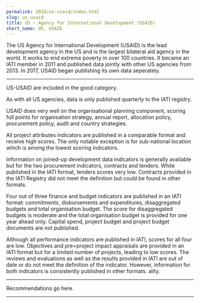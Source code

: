 ```yaml
---
permalink: 2018/us-usaid/index.html
slug: us-usaid
title: US – Agency for International Development (USAID)
short_name: US, USAID
---
```


The US Agency for International Development (USAID) is the lead development agency in the US and is the largest bilateral aid agency in the world. It works to end extreme poverty in over 100 countries. It became an IATI member in 2011 and published data jointly with other US agencies from 2013. In 2017, USAID began publishing its own data seperately.

---

US-USAID are included in the good category. 

As with all US agencies, data is only published quarterly to the IATI registry. 

USAID does very well on the organisational planning component, scoring full points for organisation strategy, annual report, allocation policy, procurement policy, audit and country strategies. 

All project attributes indicators are published in a comparable format and receive high scores. The only notable exception is for sub-national location which is among the lowest scoring indicators. 

Information on joined-up development data indicators is generally available but for the two procurement indicators, contracts and tenders. While published in the IATI format, tenders scores very low. Contracts provided in the IATI Registry did not meet the definition but could be found in other formats. 

Four out of three finance and budget indicators are published in an IATI format: commitments, disbursements and expenditures, disaggregated budgets and total organisation budget. The score for disaggregated budgets is moderate and the total organisation budget is provided for one year ahead only. Capital spend, project budget and project budget documents are not published. 

Although all performance indicators are published in IATI, scores for all four are low. Objectives and pre=project impact appraisals are provided in an IATI format but for a limited number of projects, leading to low scores. The reviews and evaluations as well as the results provided in IATI are out of date or do not meet the definition of the indicator. However, information for both indicators is consistently published in other formats. 
ality. 

---

Recommendations go here.

---
